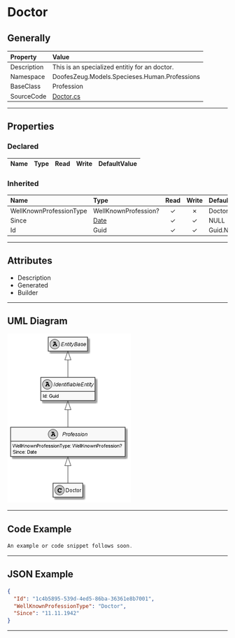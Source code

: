 ﻿# Doctor

## Generally

|Property|Value|
|:-|:-|
|Description|This is an specialized entitiy for an doctor.|
|Namespace|DoofesZeug.Models.Specieses.Human.Professions|
|BaseClass|Profession|
|SourceCode|[Doctor.cs](../../../../DoofesZeug.Library/Src/Models/Specieses/Human/Professions/Doctor.cs)|

---

## Properties

### Declared

|Name|Type|Read|Write|DefaultValue|
|:---|:---|:--:|:---:|:-----------|

### Inherited

|Name|Type|Read|Write|DefaultValue|
|:---|:---|:--:|:---:|:-----------|
|WellKnownProfessionType|WellKnownProfession?|&#x2713;|&#x2717;|Doctor|
|Since|[Date](../../Models/DoofesZeug.Models.DateAndTime/Date.md)|&#x2713;|&#x2713;|NULL|
|Id|Guid|&#x2713;|&#x2713;|Guid.NewGuid()|

---

## Attributes

- Description
- Generated
- Builder

---

## UML Diagram

![Doctor.png](./Doctor.png "Doctor")

---

## Code Example

```cs
An example or code snippet follows soon.
```

---

## JSON Example

```json
{
  "Id": "1c4b5895-539d-4ed5-86ba-36361e8b7001",
  "WellKnownProfessionType": "Doctor",
  "Since": "11.11.1942"
}
```

---

